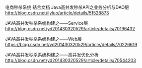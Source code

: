 电商秒杀系统  结合文档
Java高并发秒杀API之业务分析与DAO层
http://blog.csdn.net/ilyluo/article/details/51528873

JAVA高并发秒杀系统构建之——Service层
http://blog.csdn.net/yd201430320529/article/details/70196432

JAVA高并发秒杀系统构建之——Web层
https://blog.csdn.net/yd201430320529/article/details/70226619

JAVA高并发秒杀系统构建之——高并发优化分析
http://blog.csdn.net/yd201430320529/article/details/70544203
